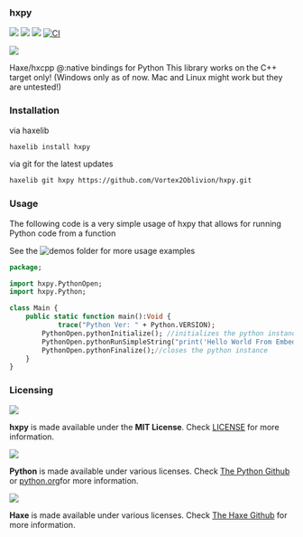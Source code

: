 ### hxpy


![](https://img.shields.io/github/repo-size/Vortex2Oblivion/hxpy) ![](https://badgen.net/github/open-issues/Vortex2Oblivion/hxpy) ![](https://badgen.net/badge/license/MIT/green)
[![CI](https://img.shields.io/github/actions/workflow/status/Vortex2Oblivion/hxpy/main.yml?branch=master&logo=github)](https://github.com/Vortex2Oblivion/hxpy/actions?query=workflow%3ACI)

![](https://raw.githubusercontent.com/Vortex2Oblivion/hxpy/master/assets/hxpy-logo.png)

Haxe/hxcpp @:native bindings for Python
This library works on the C++ target only!
(Windows only as of now. Mac and Linux might work but they are untested!)

### Installation

via haxelib
```bash
haxelib install hxpy
```
via git for the latest updates
```bash
haxelib git hxpy https://github.com/Vortex2Oblivion/hxpy.git
```

### Usage

The following code is a very simple usage of hxpy that allows for running Python code from a function

See the ![demos](https://github.com/Vortex2Oblivion/hxpy/tree/master/test/demos) folder for more usage examples

```haxe
package;

import hxpy.PythonOpen;
import hxpy.Python;

class Main {
	public static function main():Void {
        	trace("Python Ver: " + Python.VERSION);
		PythonOpen.pythonInitialize(); //initializes the python instance
		PythonOpen.pythonRunSimpleString("print('Hello World From Embedded Python')"); //runs code
		PythonOpen.pythonFinalize();//closes the python instance
	}
}
```

### Licensing

![](https://raw.githubusercontent.com/Vortex2Oblivion/hxpy/master/assets/hxpy-logo.png)

**hxpy** is made available under the **MIT License**. Check [LICENSE](./LICENSE) for more information.

![](https://raw.githubusercontent.com/Vortex2Oblivion/hxpy/master/assets/python-logo.png)

**Python** is made available under various licenses. Check [The Python Github](https://github.com/python/cpython/blob/main/LICENSE) or [python.org](https://www.python.org/)for more information.

![](https://raw.githubusercontent.com/Vortex2Oblivion/hxpy/master/assets/haxe-logo.png)

**Haxe** is made available under various licenses. Check [The Haxe Github](https://github.com/HaxeFoundation/haxe#license) for more information.

